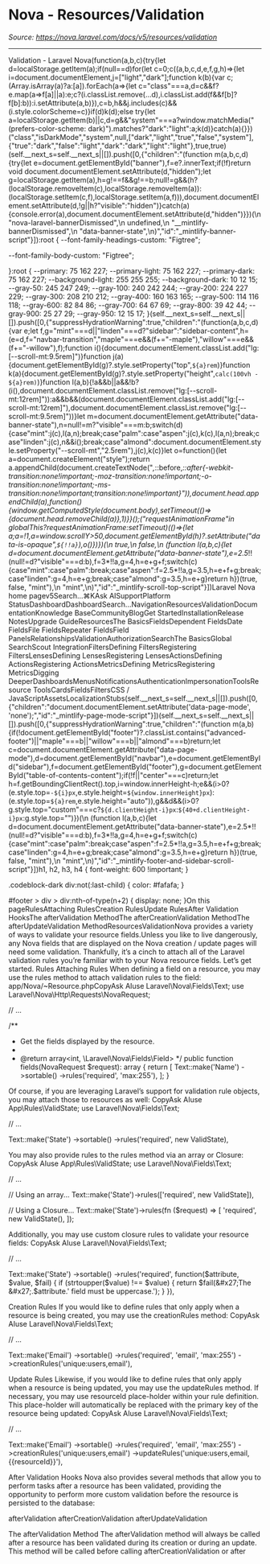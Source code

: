 # Nova - Resources/Validation

*Source: https://nova.laravel.com/docs/v5/resources/validation*

---

Validation - Laravel Nova(function(a,b,c){try{let d=localStorage.getItem(a);if(null==d)for(let c=0;c((a,b,c,d,e,f,g,h)=>{let i=document.documentElement,j=["light","dark"];function k(b){var c;(Array.isArray(a)?a:[a]).forEach(a=>{let c="class"===a,d=c&&f?e.map(a=>f[a]||a):e;c?(i.classList.remove(...d),i.classList.add(f&&f[b]?f[b]:b)):i.setAttribute(a,b)}),c=b,h&&j.includes(c)&&(i.style.colorScheme=c)}if(d)k(d);else try{let a=localStorage.getItem(b)||c,d=g&&"system"===a?window.matchMedia("(prefers-color-scheme: dark)").matches?"dark":"light":a;k(d)}catch(a){}})("class","isDarkMode","system",null,["dark","light","true","false","system"],{"true":"dark","false":"light","dark":"dark","light":"light"},true,true)(self.__next_s=self.__next_s||[]).push([0,{"children":"(function m(a,b,c,d){try{let e=document.getElementById(\"banner\"),f=e?.innerText;if(!f)return void document.documentElement.setAttribute(d,\"hidden\");let g=localStorage.getItem(a),h=g!==f&&g!==b;null!=g&&(h?(localStorage.removeItem(c),localStorage.removeItem(a)):(localStorage.setItem(c,f),localStorage.setItem(a,f))),document.documentElement.setAttribute(d,!g||h?\"visible\":\"hidden\")}catch(a){console.error(a),document.documentElement.setAttribute(d,\"hidden\")}})(\n  \"nova-laravel-bannerDismissed\",\n  undefined,\n  \"__mintlify-bannerDismissed\",\n  \"data-banner-state\",\n)","id":"_mintlify-banner-script"}]):root {
  --font-family-headings-custom: "Figtree";
  
  --font-family-body-custom: "Figtree";
  
}:root {
    --primary: 75 162 227;
    --primary-light: 75 162 227;
    --primary-dark: 75 162 227;
    --background-light: 255 255 255;
    --background-dark: 10 12 15;
    --gray-50: 245 247 249;
    --gray-100: 240 242 244;
    --gray-200: 224 227 229;
    --gray-300: 208 210 212;
    --gray-400: 160 163 165;
    --gray-500: 114 116 118;
    --gray-600: 82 84 86;
    --gray-700: 64 67 69;
    --gray-800: 39 42 44;
    --gray-900: 25 27 29;
    --gray-950: 12 15 17;
  }(self.__next_s=self.__next_s||[]).push([0,{"suppressHydrationWarning":true,"children":"(function(a,b,c,d){var e;let f,g=\"mint\"===d||\"linden\"===d?\"sidebar\":\"sidebar-content\",h=(e=d,f=\"navbar-transition\",\"maple\"===e&&(f+=\"-maple\"),\"willow\"===e&&(f+=\"-willow\"),f);function i(){document.documentElement.classList.add(\"lg:[--scroll-mt:9.5rem]\")}function j(a){document.getElementById(g)?.style.setProperty(\"top\",`${a}rem`)}function k(a){document.getElementById(g)?.style.setProperty(\"height\",`calc(100vh - ${a}rem)`)}function l(a,b){!a&&b||a&&!b?(i(),document.documentElement.classList.remove(\"lg:[--scroll-mt:12rem]\")):a&&b&&(document.documentElement.classList.add(\"lg:[--scroll-mt:12rem]\"),document.documentElement.classList.remove(\"lg:[--scroll-mt:9.5rem]\"))}let m=document.documentElement.getAttribute(\"data-banner-state\"),n=null!=m?\"visible\"===m:b;switch(d){case\"mint\":j(c),l(a,n);break;case\"palm\":case\"aspen\":j(c),k(c),l(a,n);break;case\"linden\":j(c),n&&i();break;case\"almond\":document.documentElement.style.setProperty(\"--scroll-mt\",\"2.5rem\"),j(c),k(c)}let o=function(){let a=document.createElement(\"style\");return a.appendChild(document.createTextNode(\"*,*::before,*::after{-webkit-transition:none!important;-moz-transition:none!important;-o-transition:none!important;-ms-transition:none!important;transition:none!important}\")),document.head.appendChild(a),function(){window.getComputedStyle(document.body),setTimeout(()=>{document.head.removeChild(a)},1)}}();(\"requestAnimationFrame\"in globalThis?requestAnimationFrame:setTimeout)(()=>{let a;a=!1,a=window.scrollY>50,document.getElementById(h)?.setAttribute(\"data-is-opaque\",`${!!a}`),o()})})(\n  true,\n  false,\n  (function l(a,b,c){let d=document.documentElement.getAttribute(\"data-banner-state\"),e=2.5*!!(null!=d?\"visible\"===d:b),f=3*!!a,g=4,h=e+g+f;switch(c){case\"mint\":case\"palm\":break;case\"aspen\":f=2.5*!!a,g=3.5,h=e+f+g;break;case\"linden\":g=4,h=e+g;break;case\"almond\":g=3.5,h=e+g}return h})(true, false, \"mint\"),\n  \"mint\",\n)","id":"_mintlify-scroll-top-script"}])Laravel Nova home pagev5Search...⌘KAsk AISupportPlatform StatusDashboardDashboardSearch...NavigationResourcesValidationDocumentationKnowledge BaseCommunityBlogGet StartedInstallationRelease NotesUpgrade GuideResourcesThe BasicsFieldsDependent FieldsDate FieldsFile FieldsRepeater FieldsField PanelsRelationshipsValidationAuthorizationSearchThe BasicsGlobal SearchScout IntegrationFiltersDefining FiltersRegistering FiltersLensesDefining LensesRegistering LensesActionsDefining ActionsRegistering ActionsMetricsDefining MetricsRegistering MetricsDigging DeeperDashboardsMenusNotificationsAuthenticationImpersonationToolsResource ToolsCardsFieldsFiltersCSS / JavaScriptAssetsLocalizationStubs(self.__next_s=self.__next_s||[]).push([0,{"children":"document.documentElement.setAttribute('data-page-mode', 'none');","id":"_mintlify-page-mode-script"}])(self.__next_s=self.__next_s||[]).push([0,{"suppressHydrationWarning":true,"children":"(function m(a,b){if(!document.getElementById(\"footer\")?.classList.contains(\"advanced-footer\")||\"maple\"===b||\"willow\"===b||\"almond\"===b)return;let c=document.documentElement.getAttribute(\"data-page-mode\"),d=document.getElementById(\"navbar\"),e=document.getElementById(\"sidebar\"),f=document.getElementById(\"footer\"),g=document.getElementById(\"table-of-contents-content\");if(!f||\"center\"===c)return;let h=f.getBoundingClientRect().top,i=window.innerHeight-h;e&&(i>0?(e.style.top=`-${i}px`,e.style.height=`${window.innerHeight}px`):(e.style.top=`${a}rem`,e.style.height=\"auto\")),g&&d&&(i>0?g.style.top=\"custom\"===c?`${d.clientHeight-i}px`:`${40+d.clientHeight-i}px`:g.style.top=\"\")})(\n  (function l(a,b,c){let d=document.documentElement.getAttribute(\"data-banner-state\"),e=2.5*!!(null!=d?\"visible\"===d:b),f=3*!!a,g=4,h=e+g+f;switch(c){case\"mint\":case\"palm\":break;case\"aspen\":f=2.5*!!a,g=3.5,h=e+f+g;break;case\"linden\":g=4,h=e+g;break;case\"almond\":g=3.5,h=e+g}return h})(true, false, \"mint\"),\n  \"mint\",\n)","id":"_mintlify-footer-and-sidebar-scroll-script"}])h1, h2, h3, h4 {
    font-weight: 600 !important;
}

.codeblock-dark div:not(:last-child) {
    color: #fafafa;
}

#footer > div > div:nth-of-type(n+2) {
    display: none;
}On this pageRulesAttaching RulesCreation RulesUpdate RulesAfter Validation HooksThe afterValidation MethodThe afterCreationValidation MethodThe afterUpdateValidation MethodResourcesValidationNova provides a variety of ways to validate your resource fields.Unless you like to live dangerously, any Nova fields that are displayed on the Nova creation / update pages will need some validation. Thankfully, it’s a cinch to attach all of the Laravel validation rules you’re familiar with to your Nova resource fields. Let’s get started.
​Rules
​Attaching Rules
When defining a field on a resource, you may use the rules method to attach validation rules to the field:
app/Nova/~Resource.phpCopyAsk AIuse Laravel\Nova\Fields\Text;
use Laravel\Nova\Http\Requests\NovaRequest;

// ...

/**
 * Get the fields displayed by the resource.
 *
 * @return array&lt;int, \Laravel\Nova\Fields\Field&gt;
 */
public function fields(NovaRequest $request): array
{
    return [
        Text::make(&#x27;Name&#x27;)
            -&gt;sortable()
            -&gt;rules(&#x27;required&#x27;, &#x27;max:255&#x27;),
    ];
}

Of course, if you are leveraging Laravel’s support for validation rule objects, you may attach those to resources as well:
CopyAsk AIuse App\Rules\ValidState;
use Laravel\Nova\Fields\Text;

// ...

Text::make(&#x27;State&#x27;)
    -&gt;sortable()
    -&gt;rules(&#x27;required&#x27;, new ValidState),

You may also provide rules to the rules method via an array or Closure:
CopyAsk AIuse App\Rules\ValidState;
use Laravel\Nova\Fields\Text;

// ...

// Using an array...
Text::make(&#x27;State&#x27;)-&gt;rules([&#x27;required&#x27;, new ValidState]),

// Using a Closure...
Text::make(&#x27;State&#x27;)-&gt;rules(fn ($request) =&gt; [
    &#x27;required&#x27;, 
    new ValidState(),
]);

Additionally, you may use custom closure rules to validate your resource fields:
CopyAsk AIuse Laravel\Nova\Fields\Text;

// ...

Text::make(&#x27;State&#x27;)
    -&gt;sortable()
    -&gt;rules(&#x27;required&#x27;, function($attribute, $value, $fail) {
        if (strtoupper($value) !== $value) {
            return $fail(&#x27;The &#x27;.$attribute.&#x27; field must be uppercase.&#x27;);
        }
    }),

​Creation Rules
If you would like to define rules that only apply when a resource is being created, you may use the creationRules method:
CopyAsk AIuse Laravel\Nova\Fields\Text;

// ...

Text::make(&#x27;Email&#x27;)
    -&gt;sortable()
    -&gt;rules(&#x27;required&#x27;, &#x27;email&#x27;, &#x27;max:255&#x27;)
    -&gt;creationRules(&#x27;unique:users,email&#x27;),

​Update Rules
Likewise, if you would like to define rules that only apply when a resource is being updated, you may use the updateRules method. If necessary, you may use resourceId place-holder within your rule definition. This place-holder will automatically be replaced with the primary key of the resource being updated:
CopyAsk AIuse Laravel\Nova\Fields\Text;

// ...

Text::make(&#x27;Email&#x27;)
    -&gt;sortable()
    -&gt;rules(&#x27;required&#x27;, &#x27;email&#x27;, &#x27;max:255&#x27;)
    -&gt;creationRules(&#x27;unique:users,email&#x27;)
    -&gt;updateRules(&#x27;unique:users,email,{{resourceId}}&#x27;),

​After Validation Hooks
Nova also provides several methods that allow you to perform tasks after a resource has been validated, providing the opportunity to perform more custom validation before the resource is persisted to the database:

afterValidation
afterCreationValidation
afterUpdateValidation

​The afterValidation Method
The afterValidation method will always be called after a resource has been validated during its creation or during an update. This method will be called before calling afterCreationValidation or after